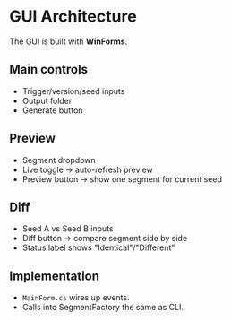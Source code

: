# GUI Architecture

The GUI is built with **WinForms**.

## Main controls
- Trigger/version/seed inputs
- Output folder
- Generate button

## Preview
- Segment dropdown
- Live toggle → auto-refresh preview
- Preview button → show one segment for current seed

## Diff
- Seed A vs Seed B inputs
- Diff button → compare segment side by side
- Status label shows "Identical"/"Different"

## Implementation
- `MainForm.cs` wires up events.
- Calls into SegmentFactory the same as CLI.
